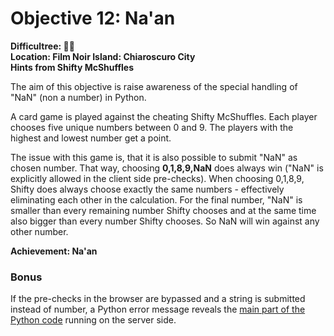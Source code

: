 # Objective 12: Na'an
**Difficultree: 🎄🎄**  
**Location: Film Noir Island: Chiaroscuro City**  
**Hints from Shifty McShuffles**

The aim of this objective is raise awareness of the special handling of "NaN" (non a number) in Python.

A card game is played against the cheating Shifty McShuffles.
Each player chooses five unique numbers between 0 and 9.
The players with the highest and lowest number get a point.

The issue with this game is, that it is also possible to submit "NaN" as chosen number. That way, choosing **0,1,8,9,NaN** does always win ("NaN" is explicitly allowed in the client side pre-checks).
When choosing 0,1,8,9, Shifty does always choose exactly the same numbers - effectively eliminating each other in the calculation.
For the final number, "NaN" is smaller than every remaining number Shifty chooses and at the same time also bigger than every number Shifty chooses. So NaN will win against any other number.

**Achievement: Na'an**

### Bonus

If the pre-checks in the browser are bypassed and a string is submitted instead of number, a Python error message reveals the [main part of the Python code](python-error.txt) running on the server side.
<!--stackedit_data:
eyJoaXN0b3J5IjpbLTE4OTg4NzY3NzAsLTQzODE5NDEzMywtMT
Y2ODc5MTcyMiwxMzcwODkzNzkwLDE5MzcwNjExNjgsLTIwMTAx
OTI2M119
-->
